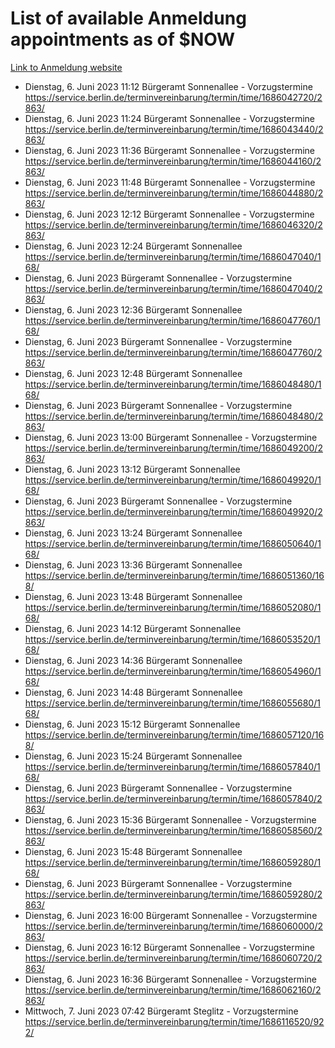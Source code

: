# List of available Anmeldung appointments as of $NOW
[Link to Anmeldung website](https://service.berlin.de/terminvereinbarung/termin/tag.php?termin=1&anliegen[]=120686&dienstleisterlist=122210,122217,327316,122219,327312,122227,327314,122231,327346,122243,327348,122254,122252,329742,122260,329745,122262,329748,122271,327278,122273,327274,122277,327276,330436,122280,327294,122282,327290,122284,327292,122291,327270,122285,327266,122286,327264,122296,327268,150230,329760,122297,327286,122294,327284,122312,329763,122314,329775,122304,327330,122311,327334,122309,327332,317869,122281,327352,122279,329772,122283,122276,327324,122274,327326,122267,329766,122246,327318,122251,327320,122257,327322,122208,327298,122226,327300&herkunft=http%3A%2F%2Fservice.berlin.de%2Fdienstleistung%2F120686%2F)
- Dienstag, 6. Juni 2023 11:12 Bürgeramt Sonnenallee - Vorzugstermine https://service.berlin.de/terminvereinbarung/termin/time/1686042720/2863/
- Dienstag, 6. Juni 2023 11:24 Bürgeramt Sonnenallee - Vorzugstermine https://service.berlin.de/terminvereinbarung/termin/time/1686043440/2863/
- Dienstag, 6. Juni 2023 11:36 Bürgeramt Sonnenallee - Vorzugstermine https://service.berlin.de/terminvereinbarung/termin/time/1686044160/2863/
- Dienstag, 6. Juni 2023 11:48 Bürgeramt Sonnenallee - Vorzugstermine https://service.berlin.de/terminvereinbarung/termin/time/1686044880/2863/
- Dienstag, 6. Juni 2023 12:12 Bürgeramt Sonnenallee - Vorzugstermine https://service.berlin.de/terminvereinbarung/termin/time/1686046320/2863/
- Dienstag, 6. Juni 2023 12:24 Bürgeramt Sonnenallee https://service.berlin.de/terminvereinbarung/termin/time/1686047040/168/
- Dienstag, 6. Juni 2023  Bürgeramt Sonnenallee - Vorzugstermine https://service.berlin.de/terminvereinbarung/termin/time/1686047040/2863/
- Dienstag, 6. Juni 2023 12:36 Bürgeramt Sonnenallee https://service.berlin.de/terminvereinbarung/termin/time/1686047760/168/
- Dienstag, 6. Juni 2023  Bürgeramt Sonnenallee - Vorzugstermine https://service.berlin.de/terminvereinbarung/termin/time/1686047760/2863/
- Dienstag, 6. Juni 2023 12:48 Bürgeramt Sonnenallee https://service.berlin.de/terminvereinbarung/termin/time/1686048480/168/
- Dienstag, 6. Juni 2023  Bürgeramt Sonnenallee - Vorzugstermine https://service.berlin.de/terminvereinbarung/termin/time/1686048480/2863/
- Dienstag, 6. Juni 2023 13:00 Bürgeramt Sonnenallee - Vorzugstermine https://service.berlin.de/terminvereinbarung/termin/time/1686049200/2863/
- Dienstag, 6. Juni 2023 13:12 Bürgeramt Sonnenallee https://service.berlin.de/terminvereinbarung/termin/time/1686049920/168/
- Dienstag, 6. Juni 2023  Bürgeramt Sonnenallee - Vorzugstermine https://service.berlin.de/terminvereinbarung/termin/time/1686049920/2863/
- Dienstag, 6. Juni 2023 13:24 Bürgeramt Sonnenallee https://service.berlin.de/terminvereinbarung/termin/time/1686050640/168/
- Dienstag, 6. Juni 2023 13:36 Bürgeramt Sonnenallee https://service.berlin.de/terminvereinbarung/termin/time/1686051360/168/
- Dienstag, 6. Juni 2023 13:48 Bürgeramt Sonnenallee https://service.berlin.de/terminvereinbarung/termin/time/1686052080/168/
- Dienstag, 6. Juni 2023 14:12 Bürgeramt Sonnenallee https://service.berlin.de/terminvereinbarung/termin/time/1686053520/168/
- Dienstag, 6. Juni 2023 14:36 Bürgeramt Sonnenallee https://service.berlin.de/terminvereinbarung/termin/time/1686054960/168/
- Dienstag, 6. Juni 2023 14:48 Bürgeramt Sonnenallee https://service.berlin.de/terminvereinbarung/termin/time/1686055680/168/
- Dienstag, 6. Juni 2023 15:12 Bürgeramt Sonnenallee https://service.berlin.de/terminvereinbarung/termin/time/1686057120/168/
- Dienstag, 6. Juni 2023 15:24 Bürgeramt Sonnenallee https://service.berlin.de/terminvereinbarung/termin/time/1686057840/168/
- Dienstag, 6. Juni 2023  Bürgeramt Sonnenallee - Vorzugstermine https://service.berlin.de/terminvereinbarung/termin/time/1686057840/2863/
- Dienstag, 6. Juni 2023 15:36 Bürgeramt Sonnenallee - Vorzugstermine https://service.berlin.de/terminvereinbarung/termin/time/1686058560/2863/
- Dienstag, 6. Juni 2023 15:48 Bürgeramt Sonnenallee https://service.berlin.de/terminvereinbarung/termin/time/1686059280/168/
- Dienstag, 6. Juni 2023  Bürgeramt Sonnenallee - Vorzugstermine https://service.berlin.de/terminvereinbarung/termin/time/1686059280/2863/
- Dienstag, 6. Juni 2023 16:00 Bürgeramt Sonnenallee - Vorzugstermine https://service.berlin.de/terminvereinbarung/termin/time/1686060000/2863/
- Dienstag, 6. Juni 2023 16:12 Bürgeramt Sonnenallee - Vorzugstermine https://service.berlin.de/terminvereinbarung/termin/time/1686060720/2863/
- Dienstag, 6. Juni 2023 16:36 Bürgeramt Sonnenallee - Vorzugstermine https://service.berlin.de/terminvereinbarung/termin/time/1686062160/2863/
- Mittwoch, 7. Juni 2023 07:42 Bürgeramt Steglitz - Vorzugstermine https://service.berlin.de/terminvereinbarung/termin/time/1686116520/922/
